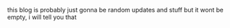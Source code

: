 this blog is probably just gonna be random updates and stuff
but it wont be empty, i will tell you that

